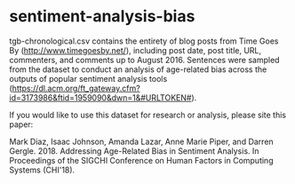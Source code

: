 # sentiment-analysis-bias

tgb-chronological.csv contains the entirety of blog posts from Time Goes By (http://www.timegoesby.net/), including post date, post title, URL, commenters, and comments up to August 2016. Sentences were sampled from the dataset to conduct an analysis of age-related bias across the outputs of popular sentiment analysis tools (https://dl.acm.org/ft_gateway.cfm?id=3173986&ftid=1959090&dwn=1&#URLTOKEN#).

If you would like to use this dataset for research or analysis, please site this paper:

Mark Diaz, Isaac Johnson, Amanda Lazar, Anne Marie Piper, and Darren Gergle. 2018. Addressing Age-Related Bias in Sentiment Analysis. In Proceedings of the SIGCHI Conference on Human Factors in Computing Systems (CHI'18).
